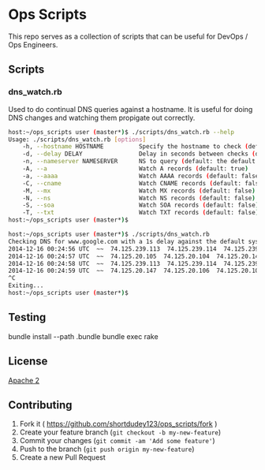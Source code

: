 # Ops Scripts

This repo serves as a collection of scripts that can be useful for DevOps / Ops Engineers.

## Scripts

### dns_watch.rb

Used to do continual DNS queries against a hostname.  It is useful for doing DNS changes and watching them propigate out correctly.

```sh
host:~/ops_scripts user (master*)$ ./scripts/dns_watch.rb --help
Usage: ./scripts/dns_watch.rb [options]
    -h, --hostname HOSTNAME          Specify the hostname to check (default: www.google.com)
    -d, --delay DELAY                Delay in seconds between checks (default: 1)
    -n, --nameserver NAMESERVER      NS to query (default: the default system resolver)
    -A, --a                          Watch A records (default: true)
    -a, --aaaa                       Watch AAAA records (default: false)
    -C, --cname                      Watch CNAME records (default: false)
    -M, --mx                         Watch MX records (default: false)
    -N, --ns                         Watch NS records (default: false)
    -S, --soa                        Watch SOA records (default: false)
    -T, --txt                        Watch TXT records (default: false)
host:~/ops_scripts user (master*)$
```
```sh
host:~/ops_scripts user (master*)$ ./scripts/dns_watch.rb
Checking DNS for www.google.com with a 1s delay against the default system resolver
2014-12-16 00:24:56 UTC  ~~  74.125.239.113  74.125.239.114  74.125.239.115  74.125.239.116  74.125.239.112
2014-12-16 00:24:57 UTC  ~~  74.125.20.105  74.125.20.104  74.125.20.147  74.125.20.106  74.125.20.103  74.125.20.99
2014-12-16 00:24:58 UTC  ~~  74.125.239.113  74.125.239.114  74.125.239.115  74.125.239.116  74.125.239.112
2014-12-16 00:24:59 UTC  ~~  74.125.20.147  74.125.20.106  74.125.20.104  74.125.20.105  74.125.20.99  74.125.20.103
^C
Exiting...
host:~/ops_scripts user (master*)$
```

## Testing

  bundle install --path .bundle
  bundle exec rake

## License
[Apache 2](http://www.apache.org/licenses/LICENSE-2.0)

## Contributing

1. Fork it ( https://github.com/shortdudey123/ops_scripts/fork )
2. Create your feature branch (`git checkout -b my-new-feature`)
3. Commit your changes (`git commit -am 'Add some feature'`)
4. Push to the branch (`git push origin my-new-feature`)
5. Create a new Pull Request
